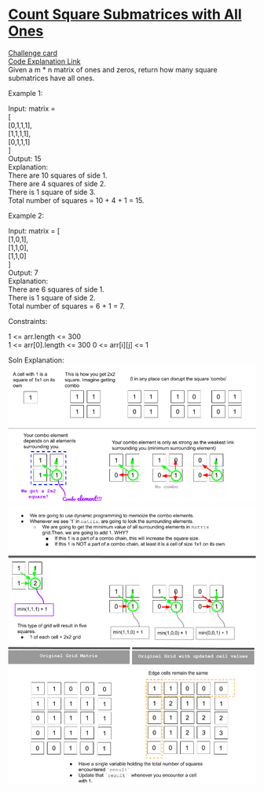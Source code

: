 # [Count Square Submatrices with All Ones](https://leetcode.com/problems/count-square-submatrices-with-all-ones/)
[Challenge card](https://leetcode.com/explore/challenge/card/may-leetcoding-challenge/536/week-3-may-15th-may-21st/3336/)\
[Code Explanation Link](https://leetcode.com/problems/count-square-submatrices-with-all-ones/discuss/643429/Python-DP-Solution-%2B-Thinking-Process-Diagrams-(O(mn)-runtime-O(1)-space))\
Given a m * n matrix of ones and zeros, return how many square submatrices have all ones.

Example 1:

Input: matrix =\
[\
  [0,1,1,1],\
  [1,1,1,1],\
  [0,1,1,1]\
]\
Output: 15\
Explanation:\
There are 10 squares of side 1.\
There are 4 squares of side 2.\
There is  1 square of side 3.\
Total number of squares = 10 + 4 + 1 = 15. 

Example 2:

Input: matrix = 
[\
  [1,0,1],\
  [1,1,0],\
  [1,1,0]\
]\
Output: 7\
Explanation:\
There are 6 squares of side 1.\
There is 1 square of side 2.\
Total number of squares = 6 + 1 = 7.
 
Constraints:

1 <= arr.length <= 300\
1 <= arr[0].length <= 300
0 <= arr[i][j] <= 1

Soln Explanation:
![img1](https://github.com/phreakyphoenix/LeetCode-MayChallenge/blob/master/21%20Count%20Square%20Submatrices%20with%20All%20Ones%20(1277)/assets/explanation1.png)
![img2](https://github.com/phreakyphoenix/LeetCode-MayChallenge/blob/master/21%20Count%20Square%20Submatrices%20with%20All%20Ones%20(1277)/assets/explanation2.png)
![img3](https://github.com/phreakyphoenix/LeetCode-MayChallenge/blob/master/21%20Count%20Square%20Submatrices%20with%20All%20Ones%20(1277)/assets/explanation3.png)
